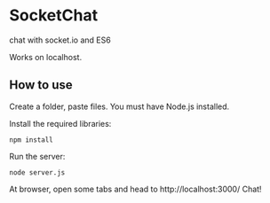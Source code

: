 # SocketChat
chat with socket.io and ES6

Works on localhost.

## How to use

Create a folder, paste files. You must have Node.js installed.

Install the required libraries:

    npm install

Run the server:

    node server.js

At browser, open some tabs and head to http://localhost:3000/ 
Chat!
